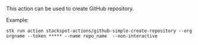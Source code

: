 This action can be used to create GitHub repository.

Example:

```
stk run action stackspot-actions/github-simple-create-repository --org orgname --token ***** --name repo_name  --non-interactive
```